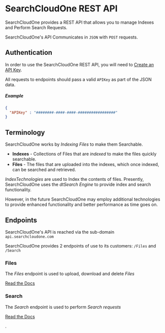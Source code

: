 # SearchCloudOne REST API

SearchCloudOne provides a REST API that allows you to manage Indexes and Perform Search Requests.

SearchCloudOne's API Communicates in `JSON` with `POST` requests. 

## Authentication

In order to use the SearchCloudOne REST API, you will need to [Create an API Key](https://www.searchcloudone.com/help/creating-an-api-key).

All requests to endpoints should pass a valid `APIKey` as part of the JSON data. 

##### Example

```json
{
  "APIKey" : "########-####-####-#################"
}
```

## Terminology

SearchCloudOne works by *Indexing Files* to make them Searchable.
 
*   **Indexes** - Collections of Files that are *indexed* to make the files quickly
    searchable.
*   **Files**   - The files that are uploaded into the indexes, which once indexed, can be searched and retrieved.

*IndexTechnologies* are used to Index the contents of files. Presently, SearchCloudOne uses the 
*dtSearch Engine* to provide index and search functionality. 

However, in the future SearchCloudOne may employ additional 
technologies to provide enhanced functionality and better performance as time goes on.
 
## Endpoints

SearchCloudOne's API is reached via the sub-domain `api.searchcloudone.com`

SearchCloudOne provides 2 endpoints of use to its customers: `/Files` and `/Search`

### Files

The *Files* endpoint is used to upload, download and delete *Files*

[Read the Docs](/Files)
### Search

The *Search* endpoint is used to perform *Search requests*

[Read the Docs](/Search)

.



